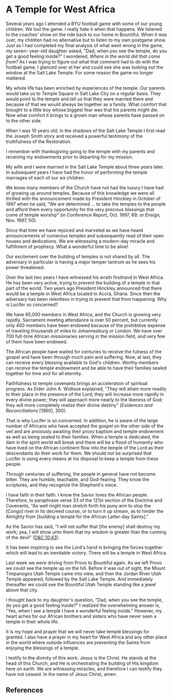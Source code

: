 # A Temple for West Africa

Several years ago I attended a BYU football game with some of our young
children. We lost the game. I really hate it when that happens. We listened to
the coaches' show on the ride back to our home in Bountiful. When it was over,
my children had no alternative but to listen to my own postgame show. Just as
I had completed my final analysis of what went wrong in the game, my seven-
year-old daughter asked, "Dad, when you see the temple, do you get a good
feeling inside?" I wondered, _Where in the world did that come from?_ As I was
trying to figure out what that comment had to do with the football game, I
glanced over at her and could see she was looking out the window at the Salt
Lake Temple. For some reason the game no longer mattered.

My whole life has been enriched by experiences of the temple. Our parents
would take us to Temple Square in Salt Lake City on a regular basis. They
would point to the temple and tell us that they were married there and because
of that we would always be together as a family. What comfort that brought to
a little boy whose biggest fear was that his parents might die. Now what
comfort it brings to a grown man whose parents have passed on to the other
side.

When I was 10 years old, in the shadows of the Salt Lake Temple I first read
the Joseph Smith story and received a powerful testimony of the truthfulness
of the Restoration.

I remember with thanksgiving going to the temple with my parents and receiving
my endowments prior to departing for my mission.

My wife and I were married in the Salt Lake Temple about three years later. In
subsequent years I have had the honor of performing the temple marriages of
each of our six children.

We know many members of the Church have not had the luxury I have had of
growing up around temples. Because of this knowledge we were all thrilled with
the announcement made by President Hinckley in October of 1997 when he said,
"We are determined ... to take the temples to the people and afford them every
opportunity for the very precious blessings that come of temple worship" (in
Conference Report, Oct. 1997, 69; or _Ensign,_ Nov. 1997, 50).

Since that time we have rejoiced and marveled as we have heard announcements
of numerous temples and subsequently read of their open houses and
dedications. We are witnessing a modern-day miracle and fulfillment of
prophecy. What a wonderful time to be alive!

Our excitement over the building of temples is not shared by all. The
adversary in particular is having a major temper tantrum as he sees his power
threatened.

Over the last two years I have witnessed his wrath firsthand in West Africa.
He has been very active, trying to prevent the building of a temple in that
part of the world. Two years ago President Hinckley announced that there would
be a temple in West Africa located in Accra, Ghana. Since then the adversary
has been relentless in trying to prevent that from happening. Why is Lucifer
so concerned?

We have 85,000 members in West Africa, and the Church is growing very rapidly.
Sacrament meeting attendance is over 50 percent, but currently only 400
members have been endowed because of the prohibitive expense of traveling
thousands of miles to Johannesburg or London. We have over 700 full-time
African missionaries serving in the mission field, and very few of them have
been endowed.

The African people have waited for centuries to receive the fulness of the
gospel and have been through much pain and suffering. Now, at last, they can
receive every blessing available to God's children. Worthy members can receive
the temple endowment and be able to have their families sealed together for
time and for all eternity.

Faithfulness to temple covenants brings an acceleration of spiritual progress.
As Elder John A. Widtsoe explained, "They will attain more readily to their
place in the presence of the Lord; they will increase more rapidly in every
divine power; they will approach more nearly to the likeness of God; they will
more completely realize their divine destiny" (_Evidences and Reconciliations_
[1960], 300).

That is why Lucifer is so concerned. In addition, he is aware of the large
number of Africans who have accepted the gospel on the other side of the veil
and are anxiously awaiting their proxy baptism and temple endowment as well as
being sealed to their families. When a temple is dedicated, the dam in the
spirit world will break and there will be a flood of humanity who have lived
on the African continent flow into the temple of the Lord as their descendants
do their work for them. We should not be surprised that Lucifer is using every
means at his disposal to keep a temple from these people.

Through centuries of suffering, the people in general have not become bitter.
They are humble, teachable, and God-fearing. They know the scriptures, and
they recognize the Shepherd's voice.

I have faith in their faith. I know the Savior loves the African people.
Therefore, to paraphrase verse 33 of the 121st section of the Doctrine and
Covenants, "As well might man stretch forth his puny arm to stop the [Congo]
river in its decreed course, or to turn it up stream, as to hinder the
Almighty from [building a temple for the African Latter-day Saints]."

As the Savior has said, "I will not suffer that [the enemy] shall destroy my
work; yea, I will show unto them that my wisdom is greater than the cunning of
the devil" ([D&amp;C 10:43](/scriptures/dc-testament/dc/10.43?lang=eng#42)).

It has been inspiring to see the Lord's hand in bringing the forces together
which will lead to an inevitable victory. There will be a temple in West
Africa.

Last week we were driving from Provo to Bountiful again. As we left Provo we
could see the temple up on the hill. Before it was out of sight, the Mount
Timpanogos Utah Temple came into view, and then the Jordan River Utah Temple
appeared, followed by the Salt Lake Temple. And immediately thereafter we
could see the Bountiful Utah Temple standing like a jewel above that city.

I thought back to my daughter's question, "Dad, when you see the temple, do
you get a good feeling inside?" I realized the overwhelming answer is, "Yes,
when I see a temple I have a wonderful feeling inside." However, my heart
aches for our African brothers and sisters who have never seen a temple in
their whole life.

It is my hope and prayer that we will never take temple blessings for granted.
I also have a prayer in my heart for West Africa and any other place in the
world where outside influences are preventing the Saints from enjoying the
blessings of a temple.

I testify to the divinity of this work. Jesus is the Christ. He stands at the
head of this Church, and He is orchestrating the building of His kingdom here
on earth. We are witnessing miracles, and therefore I can testify they have
not ceased. In the name of Jesus Christ, amen.

## References

